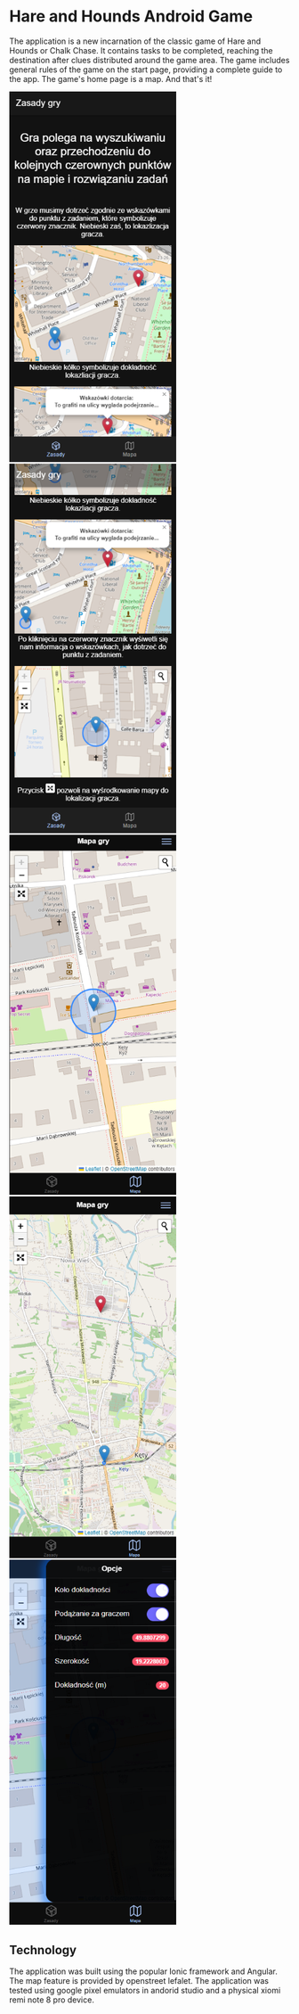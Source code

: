# Hare and Hounds Android Game

The application is a new incarnation of the classic game of Hare and Hounds or Chalk Chase. It contains tasks to be completed, reaching the destination after clues distributed around the game area. The game includes general rules of the game on the start page, providing a complete guide to the app. The game's home page is a map. And that's it!

<img src="img/1.png" alt="drawing" width="300"/>
<img src="img/2.png" alt="drawing" width="300"/>
<img src="img/3.png" alt="drawing" width="300"/>
<img src="img/4.png" alt="drawing" width="300"/>
<img src="img/5.png" alt="drawing" width="300"/>

## Technology
The application was built using the popular Ionic framework and Angular. The map feature is provided by openstreet lefalet. The application was tested using google pixel emulators in andorid studio and a physical xiomi remi note 8 pro device.
